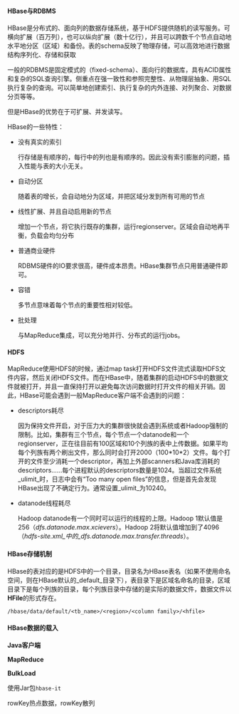 #### HBase与RDBMS

HBase是分布式的、面向列的数据存储系统，基于HDFS提供随机的读写服务。可横向扩展（百万列），也可以纵向扩展（数十亿行），并且可以跨数千个节点自动地水平地分区（区域）和备份。表的schema反映了物理存储，可以高效地进行数据结构序列化、存储和获取

一般的RDBMS是固定模式的（fixed-schema）、面向行的数据库，具有ACID属性和复杂的SQL查询引擎。侧重点在强一致性和参照完整性、从物理层抽象、用SQL执行复杂的查询。可以简单地创建索引、执行复杂的内外连接、对列聚合、对数据分页等等。

但是HBase的优势在于可扩展、并发读写。

HBase的一些特性：

* 没有真实的索引

  行存储是有顺序的，每行中的列也是有顺序的。因此没有索引膨胀的问题，插入性能与表的大小无关。

* 自动分区

  随着表的增长，会自动地分为区域，并把区域分发到所有可用的节点

* 线性扩展、并且自动启用新的节点

  增加一个节点，将它执行既存的集群，运行regionserver。区域会自动地再平衡，负载会均匀分布

* 普通商业硬件

  RDBMS硬件的IO要求很高，硬件成本昂贵。HBase集群节点只用普通硬件即可。

* 容错

  多节点意味着每个节点的重要性相对较低。

* 批处理

  与MapReduce集成，可以充分地并行、分布式的运行jobs。

#### HDFS

MapReduce使用HDFS的时候，通过map task打开HDFS文件流式读取HDFS文件内容，然后关闭HDFS文件。而在HBase中，随着集群的启动HDFS中的数据文件就被打开，并且一直保持打开以避免每次访问数据时打开文件的相关开销。因此，HBase可能会遇到一般MapReduce客户端不会遇到的问题：

* descriptors耗尽

  因为保持文件开启，对于压力大的集群很快就会遇到系统或者Hadoop强制的限制。比如，集群有三个节点，每个节点一个datanode和一个regionserver，正在往目前有100区域和10个列族的表中上传数据。如果平均每个列族有两个刷出文件，那么同时会打开2000（100\*10\*2）文件。每个打开的文件至少消耗一个descriptor，再加上外部scanners和Java库消耗的descriptors……每个进程默认的descriptors数量是1024。当超过文件系统_ulimit_时，日志中会有“Too many open files”的信息，但是首先会发现HBase出现了不确定行为。通常设置_ulimit_为10240。

* datanode线程耗尽

  Hadoop datanode有一个同时可以运行的线程的上限。Hadoop 1默认值是256（_dfs.datanode.max.xcievers_）。Hadoop 2将默认值增加到了4096（_hdfs-site.xml_中的_dfs.datanode.max.transfer.threads_）。

#### HBase存储机制

HBase的表对应的是HDFS中的一个目录，目录名为HBase表名（如果不使用命名空间，则在HBase默认的_default_目录下），表目录下是区域名命名的目录，区域目录下是每个列族的目录，每个列族目录中存储的是实际的数据文件，数据文件以**HFile**的形式存在。

```
/hbase/data/default/<tb_name>/<region>/<column family>/<hfile>
```

#### HBase数据的载入

**Java客户端**

**MapReduce**

**BulkLoad**

使用Jar包`hbase-it`

rowKey热点数据，rowKey散列